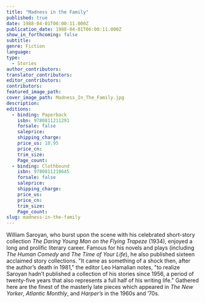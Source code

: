 ```yaml
---
title: "Madness in the Family"
published: true
date: 1988-04-01T06:00:11.000Z
publication_date: 1988-04-01T06:00:11.000Z
show_in_forthcoming: false
subtitle:
genre: Fiction
language:
type:
  - Stories
author_contributors:
translator_contributors:
editor_contributors:
contributors:
featured_image_path:
cover_image_path: Madness_In_The_Family.jpg
description:
editions:
  - binding: Paperback
    isbn: 9780811211291
    forsale: false
    saleprice:
    shipping_charge:
    price_us: 10.95
    price_cn:
    trim_size:
    Page_count:
  - binding: Clothbound
    isbn: 9780811210645
    forsale: false
    saleprice:
    shipping_charge:
    price_us:
    price_cn:
    trim_size:
    Page_count:
slug: madness-in-the-family
---
```


William Saroyan, who burst upon the scene with his celebrated short-story collection _The Daring Young Man on the Flying Trapeze_ (1934), enjoyed a long and prolific literary career. Famous for his novels and plays (including _The Human Comedy_ and _The Time of Your Life_), he also published sixteen acclaimed story collections. "It came as something of a shock then, after the author’s death in 1981," the editor Leo Hamalian notes, "to realize Saroyan hadn’t published a collection of his stories since 1956, a period of twenty-five years that also represents a full half of his writing life." Gathered here are the finest of the masterly late pieces which appeared in _The New Yorker_, _Atlantic Monthly_, and _Harper’s_ in the 1960s and ’70s.

